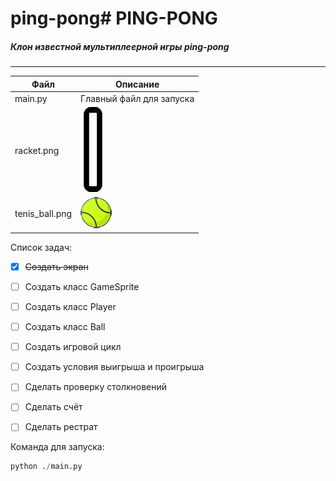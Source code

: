 # ping-pong# PING-PONG
 
##### Клон известной мультиплеерной игры ping-pong
---
 
| Файл | Описание |
|---   |---       |
| main.py | Главный файл для запуска |
| racket.png | ![Картинка](racket.png "Спрайт Ракетки") |
| tenis_ball.png | ![Картинка](tenis_ball.png "Спрайт мяча") |
 
 
 
 
Список задач:
- [x] ~~Создать экран~~
- [ ] Создать класс GameSprite
- [ ] Создать класс Player
- [ ] Создать класс Ball
- [ ] Создать игровой цикл
- [ ] Создать условия выигрыша и проигрыша
- [ ] Сделать проверку столкновений
- [ ] Сделать счёт
- [ ] Сделать рестрат
 
 
Команда для запуска:
```python
python ./main.py
```
 
